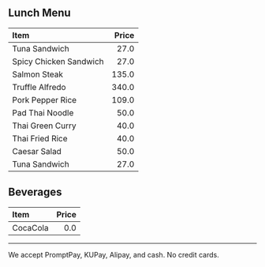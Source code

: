 ## Lunch Menu

| Item                                   | Price |
|:---------------------------------------|------:|
| Tuna Sandwich                          |  27.0  |
| Spicy Chicken Sandwich                 |  27.0  |
| Salmon Steak                           |  135.0  |
| Truffle Alfredo                        |  340.0  |
| Pork Pepper Rice                       |  109.0  |
| Pad Thai Noodle                        |  50.0  |
| Thai Green Curry                       |  40.0  |
| Thai Fried Rice                        |  40.0  |
| Caesar Salad                           |  50.0  |
| Tuna Sandwich                          |  27.0  |


## Beverages

| Item                                   | Price |
|:---------------------------------------|------:|
| CocaCola                            |  0.0  |

---

We accept PromptPay, KUPay, Alipay, and cash. No credit cards.
